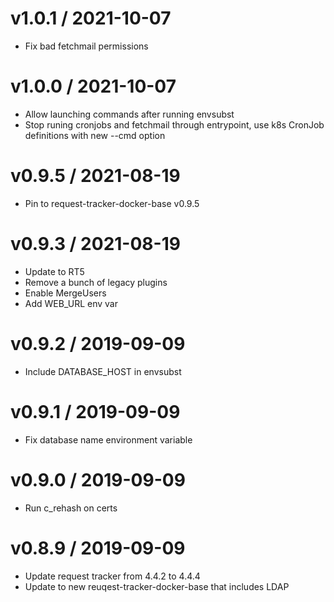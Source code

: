 
v1.0.1 / 2021-10-07
==================

  * Fix bad fetchmail permissions

v1.0.0 / 2021-10-07
==================

  * Allow launching commands after running envsubst
  * Stop runing cronjobs and fetchmail through entrypoint, use k8s CronJob definitions with new --cmd option

v0.9.5 / 2021-08-19
==================

  * Pin to request-tracker-docker-base v0.9.5

v0.9.3 / 2021-08-19
==================

  * Update to RT5
  * Remove a bunch of legacy plugins
  * Enable MergeUsers
  * Add WEB_URL env var

v0.9.2 / 2019-09-09
==================

  * Include DATABASE_HOST in envsubst

v0.9.1 / 2019-09-09
==================

  * Fix database name environment variable

v0.9.0 / 2019-09-09
==================

  * Run c_rehash on certs

v0.8.9 / 2019-09-09
==================

  * Update request tracker from 4.4.2 to 4.4.4
  * Update to new reuqest-tracker-docker-base that includes LDAP
